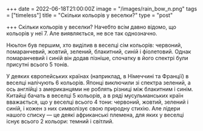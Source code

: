 +++
date = 2022-06-18T21:00:00Z
image = "/images/rain_bow_n.png"
tags = ["timeless"]
title = "Скільки кольорів у веселки?"
type = "post"

+++
Скільки кольорів у веселки? Начебто всім давно відомо, що кольорів у неї 7. Але виявляється, не все так однозначно.  
  
Нюьтон був першим, хто виділив в веселці сім кольорів: червоний, помаранчевий, жовтий, зелений, блакитний, синій і фіолетовий. Однак помаранчевий і синій він додав пізніше, спочатку в його спектрі були присутні всього 5 тонів.  
  
У деяких європейських країнах (наприклад, в Німеччині та Франції) в веселці налічують 6 кольорів. Японці виключили зi спектра зелений, а ось англійці з американцями не роблять різниці між блакитним і синім. Китайці бачать в веселці 5 кольорів, а в ряді мусульманських країн вважається, що у веселці всього 4 тони: червоний, жовтий, зелений і синій, і кожен з них символізує свою природну стихію. Але лідери нашого списку — це деякі африканські племена, для яких у веселці існує всього 2 кольори: темний і світлий.